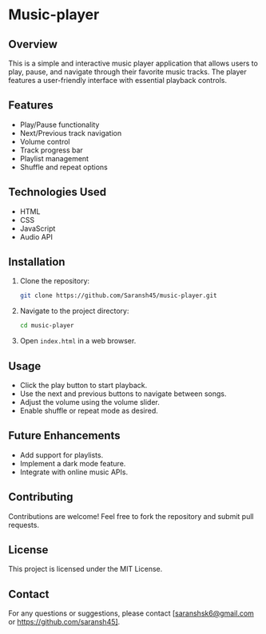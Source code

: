 # Music-player

## Overview
This is a simple and interactive music player application that allows users to play, pause, and navigate through their favorite music tracks. The player features a user-friendly interface with essential playback controls.

## Features
- Play/Pause functionality
- Next/Previous track navigation
- Volume control
- Track progress bar
- Playlist management
- Shuffle and repeat options

## Technologies Used
- HTML
- CSS
- JavaScript
- Audio API

## Installation
1. Clone the repository:
   ```sh
   git clone https://github.com/Saransh45/music-player.git
   ```
2. Navigate to the project directory:
   ```sh
   cd music-player
   ```
3. Open `index.html` in a web browser.

## Usage
- Click the play button to start playback.
- Use the next and previous buttons to navigate between songs.
- Adjust the volume using the volume slider.
- Enable shuffle or repeat mode as desired.

## Future Enhancements
- Add support for playlists.
- Implement a dark mode feature.
- Integrate with online music APIs.

## Contributing
Contributions are welcome! Feel free to fork the repository and submit pull requests.

## License
This project is licensed under the MIT License.

## Contact
For any questions or suggestions, please contact [saranshsk6@gmail.com or https://github.com/saransh45].

